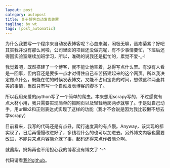 ```yaml
---
layout: post
category: autopost
title: 关于博客自动发表装置
tagline: by wt
tags: [post_automatic]
---
```


为什么我要写一个程序来自动发表博客呢？心血来潮，闲极无聊，蛋疼菊紧？好吧其实我并没有那么闲啦，公司里面的项目还没做完呢，有不少事情要忙，下班后还得回实验室继续加班学习，所以，准确的说我还是挺忙的，累觉不爱-_-!

<!--more-->

我觉着吧，既然搭建了一个博客，就不能让他空着，总得写点什么罢。有没有人看是一回事，但内容还是要多一点才对得住自己辛苦搭建起来的这个网页。所以我决定做点什么，既能在忙的时候发表博文，又能不占用宝贵的时间，想做这种两全其美的事情，当然只有写一个自动发表博客的脚本了。

所以我用亲爱的python写了一个简单的爬虫。本来想用scrapy写的，不过感觉有点大材小用，我只需要实现简单的抓网页以及轻轻地爬两步就够了。于是就自己动手，用urllib2和正则表达式实现了这样的功能（我才不会说是因为我比较懒不想去学scrapy）

目前看来，我写的代码还是有点丑，爬行速度真的有点慢。Anyway，该实现的都实现了，日后再慢慢改进好了，多线程什么的也可以加进去。另外博文内容也需要改进，不能只来点内容简介就了事，起码还得来点作者简介啊。

就酱紫，妈妈再也不用担心我的博客没有博文了 ^-^

代码请看[我的github](https://github.com/wwtdsg/NetworkProgrammingSample/blob/master/blog_post_machine.py)。
